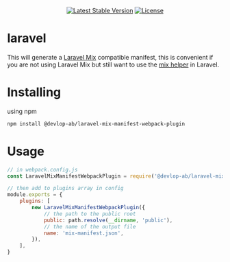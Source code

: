 <p align="center">
    <a href="https://www.npmjs.org/package/@devlop-ab/laravel-mix-manifest-webpack-plugin"><img src="https://img.shields.io/npm/v/@devlop-ab/laravel-mix-manifest-webpack-plugin.svg" alt="Latest Stable Version"></a>
    <a href="https://github.com/devlop/laravel-mix-manifest-webpack-plugin/blob/main/LICENSE.md"><img src="https://img.shields.io/badge/license-MIT-green" alt="License"></a>
</p>

# laravel

This will generate a [Laravel Mix](https://laravel-mix.com/) compatible manifest, this is convenient if you are not using Laravel Mix but still want to use the [mix helper](https://laravel.com/docs/8.x/helpers#method-mix) in Laravel.

# Installing

using npm

```bash
npm install @devlop-ab/laravel-mix-manifest-webpack-plugin
```

# Usage 

```js
// in webpack.config.js
const LaravelMixManifestWebpackPlugin = require('@devlop-ab/laravel-mix-manifest-webpack-plugin');

// then add to plugins array in config
module.exports = {
    plugins: [
        new LaravelMixManifestWebpackPlugin({
            // the path to the public root 
            public: path.resolve(__dirname, 'public'),
            // the name of the output file
            name: 'mix-manifest.json',
        }),
    ],
}
```
